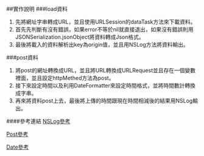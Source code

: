 ##實作說明
###load資料
1. 先將網址字串轉成URL，並且使用URLSession的dataTask方法來下載資料。
2. 首先先判斷有沒有錯誤，如果error不等於nil就直接退出，如果沒有錯誤則用JSONSerialization.jsonObject將資料轉成Json格式。
3. 最後將載入的資料解析出key為origin值，並且用NSLog方法將資料輸出。

###post資料
1. 將post的網址轉換成URL，並且將URL轉換成URLRequest並且存在一個變數裡面，並且設定httpMethed方法為post。
2. 接下來設定時間以及利用DateFormatter來設定時間格式，並將時間數計轉換成字串。
3. 再來將資料post上去，最後將上傳的時間跟現在時間相減後的結果用NSLog輸出。


####參考連結
[NSLog參考](http://fecbob.pixnet.net/blog/post/35707407-nslog%E8%BC%B8%E5%87%BA%E6%A0%BC%E5%BC%8F)

[Post參考](http://stackoverflow.com/questions/26364914/http-request-in-swift-with-post-method)

[Date參考](http://www.jianshu.com/p/a6275cc54e04)